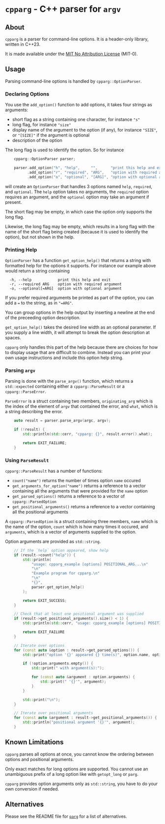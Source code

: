 # `cpparg` - C++ parser for `argv`

## About

`cpparg` is a parser for command-line options. It is a header-only library,
written in C++23.

It is made available under the [MIT No Attribution License](LICENSE) (MIT-0).

## Usage

Parsing command-line options is handled by `cpparg::OptionParser`.

### Declaring Options

You use the `add_option()` function to add options, it takes four strings
as arguments:

  - short flag as a string containing one character, for instance `"s"`
  - long flag, for instance `"size"`
  - display name of the argument to the option (if any), for instance
    `"SIZE"`, or `"[SIZE]"` if the argument is optional
  - description of the option

The long flag is used to identify the option. So for instance

```cpp
    cpparg::OptionParser parser;

    parser.add_option("h", "help",     "",      "print this help and exit")
          .add_option("r", "required", "ARG",   "option with required argument")
          .add_option("o", "optional", "[ARG]", "option with optional argument");
```

will create an `OptionParser` that handles 3 options named `help`,
`required`, and `optional`. The `help` option takes no arguments, the
`required` option requires an argument, and the `optional` option may
take an argument if present.

The short flag may be empty, in which case the option only supports the
long flag.

Likewise, the long flag may be empty, which results in a long flag with
the name of the short flag being created (because it is used to identify
the option), but not shown in the help.

### Printing Help

`OptionParser` has a function `get_option_help()` that returns a string
with formatted help for the options it supports. For instance our example
above would return a string containing

```
  -h, --help            print this help and exit
  -r, --required ARG    option with required argument
  -o, --optional[=ARG]  option with optional argument
```

If you prefer required arguments be printed as part of the option, you can
add a `=` to the string, as in `"=ARG"`.

You can group options in the help output by inserting a newline at the end
of the preceeding option description.

`get_option_help()` takes the desired line width as an optional parameter.
If you supply a line width, it will attempt to break the option description
at spaces.

`cpparg` only handles this part of the help because there are choices for
how to display usage that are difficult to combine. Instead you can print
your own usage instructions and include this option help string.

### Parsing `argv`

Parsing is done with the `parse_argv()` function, which returns a
`std::expected` containing either a `cpparg::ParseResult` or a
`cpparg::ParseError`.

`ParseError` is a struct containing two members, `originating_arg` which is
the index of the element of `argv` that contained the error, and `what`,
which is a string describing the error.

```cpp
    auto result = parser.parse_argv(argc, argv);

    if (!result) {
        std::println(std::cerr, "cpparg: {}", result.error().what);

        return EXIT_FAILURE;
    }
```

### Using `ParseResult`

`cpparg::ParseResult` has a number of functions:

  - `count("name")` returns the number of times option `name` occured
  - `get_arguments_for_option("name")` returns a reference to a vector
    containing all the arguments that were provided for the `name` option
  - `get_parsed_options()` returns a reference to a vector of
    `cpparg::ParsedOption`
  - `get_positional_arguments()` returns a reference to a vector containing
    all the positional arguments

A `cpparg::ParsedOption` is a struct containing three members, `name` which
is the name of the option, `count` which is how many times it occured, and
`arguments`, which is a vector of arguments supplied to the option.

Option arguments are provided as `std::string`.

```cpp
    // If the `help` option appeared, show help
    if (result->count("help")) {
        std::println(
            "usage: cpparg_example [options] POSITIONAL_ARG...\n"
            "\n"
            "Example program for cpparg.\n"
            "\n"
            "{}",
            parser.get_option_help()
        );

        return EXIT_SUCCESS;
    }

    // Check that at least one positional argument was supplied
    if (result->get_positional_arguments().size() < 1) {
        std::println(std::cerr, "usage: cpparg_example [options] POSITIONAL_ARG...\n");

        return EXIT_FAILURE
    }

    // Iterate over options
    for (const auto &option : result->get_parsed_options()) {
        std::print("option '{}' appeared {} time(s)", option.name, option.count);

        if (!option.arguments.empty()) {
            std::print(" with argument(s):");

            for (const auto &argument : option.arguments) {
                std::print(" '{}'", argument);
            }
        }

        std::print("\n");
    }

    // Iterate over positional arguments
    for (const auto &argument : result->get_positional_arguments()) {
        std::println("positional argument '{}'", argument);
    }
```

## Known Limitations

`cpparg` parses all options at once, you cannot know the ordering between
options and positional arguments.

Only exact matches for long options are supported. You cannot use an
unambiguous prefix of a long option like with `getopt_long` or `parg`.

`cpparg` provides option arguments only as `std::string`, you have to
do your own conversion if needed.

## Alternatives

Please see the README file for [`parg`][parg] for a list of alternatives.

[parg]: https://github.com/jibsen/parg
